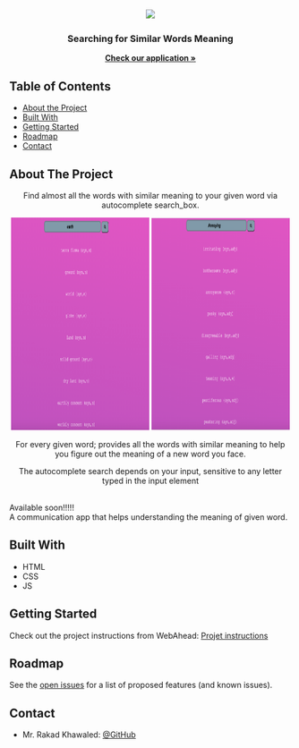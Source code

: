 
<!-- PROJECT LOGO -->
<br />

<p align="center">
  <img src="https://i.ytimg.com/vi/axH16jBCa5k/maxresdefault.jpg"/>
</p>
<p align="center">
  <h3 align="center"> Searching for Similar Words Meaning </h3>
  <p align="center">
    <a href="https://similarweb.herokuapp.com/"><strong>Check our application »</strong></a>
  </p>
</p>

<!-- TABLE OF CONTENTS -->

## Table of Contents

- [About the Project](#about-the-project)
- [Built With](#built-with)
- [Getting Started](#getting-started)
- [Roadmap](#roadmap)
- [Contact](#contact)

<!-- ABOUT THE PROJECT -->

## About The Project

<p align="center"> Find almost all the words with similar meaning to your given word via autocomplete search_box. </p>

<p align="center">
  <img src="./example-1.png"/ width=49%, height=380px>
  <img src="./example-2.png"/ width=49%, height=380px>
</p>

<p align="center"> For every given word; provides all the words with similar meaning to help you figure out the meaning of a new word you face. </p>

<p align="center"> The autocomplete search depends on your input, sensitive to any letter typed in the input element </p>
<br>
Available soon!!!!!<br>
A communication app that helps understanding the meaning of given word.

## Built With

- HTML
- CSS
- JS

<!-- GETTING STARTED -->

## Getting Started

Check out the project instructions from WebAhead: [Projet instructions](https://github.com/WebAhead/master-reference/blob/master/coursebook/week-6/project.md)

<!-- ROADMAP -->

## Roadmap

See the [open issues](https://github.com/WebAhead7/SimilarWords/issues) for a list of proposed features (and known issues).

<!-- CONTACT -->

## Contact

- Mr. Rakad Khawaled: [@GitHub](https://github.com/rakad-kh)
